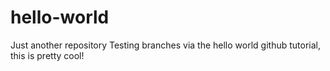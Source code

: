 # hello-world
Just another repository
Testing branches via the hello world github tutorial, this is pretty cool!
